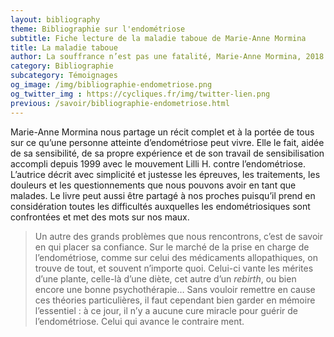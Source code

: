 ```yaml
---
layout: bibliography
theme: Bibliographie sur l'endométriose
subtitle: Fiche lecture de la maladie taboue de Marie-Anne Mormina
title: La maladie taboue
author: La souffrance n’est pas une fatalité, Marie-Anne Mormina, 2018
category: Bibliographie
subcategory: Témoignages
og_image: /img/bibliographie-endometriose.png
og_twitter_img : https://cycliques.fr/img/twitter-lien.png
previous: /savoir/bibliographie-endometriose.html
---
```

Marie-Anne Mormina nous partage un récit complet et à la portée de tous sur ce qu’une personne atteinte d’endométriose peut vivre. Elle le fait, aidée de sa sensibilité, de sa propre expérience et de son travail de sensibilisation accompli depuis 1999 avec le mouvement Lilli H. contre l’endométriose. L’autrice décrit avec simplicité et justesse les épreuves, les traitements, les douleurs et les questionnements que nous pouvons avoir en tant que malades. Le livre peut aussi être partagé à nos proches puisqu’il prend en considération toutes les difficultés auxquelles les endométriosiques sont confrontées et met des mots sur nos maux.

>Un autre des grands problèmes que nous rencontrons, c’est de savoir en qui placer sa confiance. Sur le marché de la prise en charge de l’endométriose, comme sur celui des médicaments allopathiques, on trouve de tout, et souvent n’importe quoi. Celui-ci vante les mérites d’une plante, celle-là d’une diète, cet autre d’un _rebirth_, ou bien encore une bonne psychothérapie… Sans vouloir remettre en cause ces théories particulières, il faut cependant bien garder en mémoire l’essentiel : à ce jour, il n’y a aucune cure miracle pour guérir de l’endométriose. Celui qui avance le contraire ment.